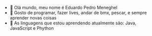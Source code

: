 - 👋 Olá mundo, meu nome é Eduardo Pedro Meneghel
- 👀 Gosto de programar, fazer lives, andar de bmx, pescar, e sempre aprender novas coisas
- 🌱 As linguagens que estou aprendendo atualmente são: Java, JavaScript e Phython
